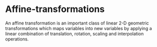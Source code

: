 # Affine-transformations
An affine transformation is an important class of linear 2-D geometric transformations which maps variables into new variables  by applying a linear combination of translation, rotation, scaling and interpolation operations.

